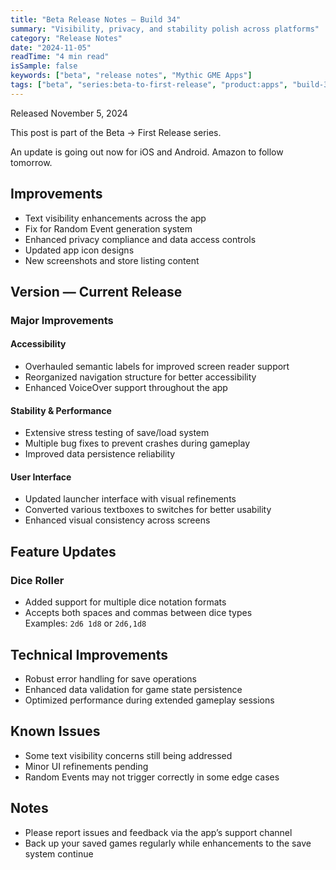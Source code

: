 ```yaml
---
title: "Beta Release Notes — Build 34"
summary: "Visibility, privacy, and stability polish across platforms"
category: "Release Notes"
date: "2024-11-05"
readTime: "4 min read"
isSample: false
keywords: ["beta", "release notes", "Mythic GME Apps"]
tags: ["beta", "series:beta-to-first-release", "product:apps", "build-34", "stability", "privacy", "dice-roller"]
---
```


Released November 5, 2024

This post is part of the Beta → First Release series.

An update is going out now for iOS and Android. Amazon to follow tomorrow.

## Improvements
- Text visibility enhancements across the app
- Fix for Random Event generation system
- Enhanced privacy compliance and data access controls
- Updated app icon designs
- New screenshots and store listing content

## Version — Current Release

### Major Improvements

#### Accessibility
- Overhauled semantic labels for improved screen reader support
- Reorganized navigation structure for better accessibility
- Enhanced VoiceOver support throughout the app

#### Stability & Performance
- Extensive stress testing of save/load system
- Multiple bug fixes to prevent crashes during gameplay
- Improved data persistence reliability

#### User Interface
- Updated launcher interface with visual refinements
- Converted various textboxes to switches for better usability
- Enhanced visual consistency across screens

## Feature Updates

### Dice Roller
- Added support for multiple dice notation formats
- Accepts both spaces and commas between dice types  
  Examples: `2d6 1d8` or `2d6,1d8`

## Technical Improvements
- Robust error handling for save operations
- Enhanced data validation for game state persistence
- Optimized performance during extended gameplay sessions

## Known Issues
- Some text visibility concerns still being addressed
- Minor UI refinements pending
- Random Events may not trigger correctly in some edge cases

## Notes
- Please report issues and feedback via the app’s support channel
- Back up your saved games regularly while enhancements to the save system continue
